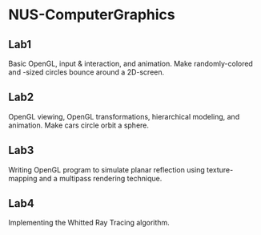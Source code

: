 ﻿# NUS-ComputerGraphics

## Lab1
Basic OpenGL, input & interaction, and animation.
Make randomly-colored and -sized circles bounce around a 2D-screen.

## Lab2
OpenGL viewing, OpenGL transformations, hierarchical modeling, and animation.
Make cars circle orbit a sphere.

## Lab3
Writing OpenGL program to simulate planar reflection using texture-mapping and a multipass
rendering technique.

## Lab4
Implementing the Whitted Ray Tracing algorithm.

